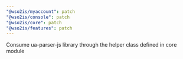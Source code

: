 ```yaml
---
"@wso2is/myaccount": patch
"@wso2is/console": patch
"@wso2is/core": patch
"@wso2is/features": patch
---
```


Consume ua-parser-js library through the helper class defined in core module
